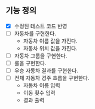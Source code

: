 ## 기능 정의

- [x] 수정된 테스트 코드 반영
- [ ] 자동차를 구현한다.
    - 자동차 이름 값을 가진다.
    - 자동차 위치 값을 가진다.
- [ ] 자동차 그룹을 구현한다.
- [ ] 룰을 구현한다.
- [ ] 우승 자동차 결과를 구현한다.
- [ ] 전체 자동차 경주 흐름을 구현한다.
    - 자동차 이름 입력
    - 이동 횟수 입력
    - 결과 출력
